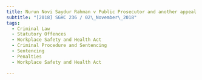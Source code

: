 ```yaml
---
title: Nurun Novi Saydur Rahman v Public Prosecutor and another appeal 
subtitle: "[2018] SGHC 236 / 02\_November\_2018"
tags:
  - Criminal Law
  - Statutory Offences
  - Workplace Safety and Health Act
  - Criminal Procedure and Sentencing
  - Sentencing
  - Penalties
  - Workplace Safety and Health Act

---
```


